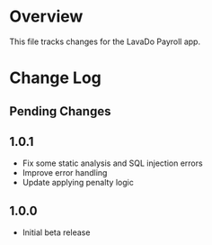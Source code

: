 # Overview

This file tracks changes for the LavaDo Payroll app.


# Change Log

## Pending Changes

## 1.0.1

* Fix some static analysis and SQL injection errors
* Improve error handling
* Update applying penalty logic

## 1.0.0

* Initial beta release
